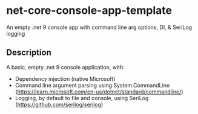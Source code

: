 # net-core-console-app-template

An empty .net 9 console app with command line arg options, DI, &amp; SeriLog logging

## Description
A basic, empty .net 9 console application, with:

* Dependency injection (native Microsoft)
* Command line argument parsing using System.CommandLine (https://learn.microsoft.com/en-us/dotnet/standard/commandline/)
* Logging, by default to file and console, using SeriLog (https://github.com/serilog/serilog)
